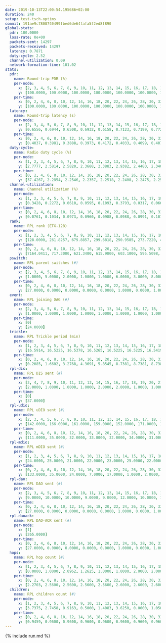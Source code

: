 ```yaml
---
date: 2019-10-13T22:00:54.195686+02:00
duration: 240
setup: test-tsch-optims
commit: 191ae9c7808740499fbed6de64fafa5f2ed8f890
global-stats:
  pdr: 100.0000
  loss-rate: 0e+00
  packets-sent: 14297
  packets-received: 14297
  latency: 0.7871
  duty-cycle: 2.52
  channel-utilization: 0.09
  network-formation-time: 101.02
stats:
  pdr:
    name: Round-trip PDR (%)
    per-node:
      x: [2, 3, 4, 5, 6, 7, 8, 9, 10, 11, 12, 13, 14, 15, 16, 17, 18, 19, 20, 21, 22, 23, 24, 25]
      y: [100.0000, 100.0000, 100.0000, 100.0000, 100.0000, 100.0000, 100.0000, 100.0000, 100.0000, 100.0000, 100.0000, 100.0000, 100.0000, 100.0000, 100.0000, 100.0000, 100.0000, 100.0000, 100.0000, 100.0000, 100.0000, 100.0000, 100.0000, 100.0000]
    per-time:
      x: [0, 2, 4, 6, 8, 10, 12, 14, 16, 18, 20, 22, 24, 26, 28, 30, 32, 34, 36, 38, 40, 42, 44, 46, 48, 50, 52, 54, 56, 58, 60, 62, 64, 66, 68, 70, 72, 74, 76, 78, 80, 82, 84, 86, 88, 90, 92, 94, 96, 98, 100, 102, 104, 106, 108, 110, 112, 114, 116, 118, 120, 122, 124, 126, 128, 130, 132, 134, 136, 138, 140, 142, 144, 146, 148, 150, 152, 154, 156, 158, 160, 162, 164, 166, 168, 170, 172, 174, 176, 178, 180, 182, 184, 186, 188, 190, 192, 194, 196, 198, 200, 202, 204, 206, 208, 210, 212, 214, 216, 218, 220, 222, 224, 226, 228, 230, 232, 234, 236, 238]
      y: [100.0000, 100.0000, 100.0000, 100.0000, 100.0000, 100.0000, 100.0000, 100.0000, 100.0000, 100.0000, 100.0000, 100.0000, 100.0000, 100.0000, 100.0000, 100.0000, 100.0000, 100.0000, 100.0000, 100.0000, 100.0000, 100.0000, 100.0000, 100.0000, 100.0000, 100.0000, 100.0000, 100.0000, 100.0000, 100.0000, 100.0000, 100.0000, 100.0000, 100.0000, 100.0000, 100.0000, 100.0000, 100.0000, 100.0000, 100.0000, 100.0000, 100.0000, 100.0000, 100.0000, 100.0000, 100.0000, 100.0000, 100.0000, 100.0000, 100.0000, 100.0000, 100.0000, 100.0000, 100.0000, 100.0000, 100.0000, 100.0000, 100.0000, 100.0000, 100.0000, 100.0000, 100.0000, 100.0000, 100.0000, 100.0000, 100.0000, 100.0000, 100.0000, 100.0000, 100.0000, 100.0000, 100.0000, 100.0000, 100.0000, 100.0000, 100.0000, 100.0000, 100.0000, 100.0000, 100.0000, 100.0000, 100.0000, 100.0000, 100.0000, 100.0000, 100.0000, 100.0000, 100.0000, 100.0000, 100.0000, 100.0000, 100.0000, 100.0000, 100.0000, 100.0000, 100.0000, 100.0000, 100.0000, 100.0000, 100.0000, 100.0000, 100.0000, 100.0000, 100.0000, 100.0000, 100.0000, 100.0000, 100.0000, 100.0000, 100.0000, 100.0000, 100.0000, 100.0000, 100.0000, 100.0000, 100.0000, 100.0000, 100.0000, 100.0000, 100.0000]
  latency:
    name: Round-trip latency (s)
    per-node:
      x: [2, 3, 4, 5, 6, 7, 8, 9, 10, 11, 12, 13, 14, 15, 16, 17, 18, 19, 20, 21, 22, 23, 24, 25]
      y: [0.6556, 0.6944, 0.6508, 0.6932, 0.6158, 0.7123, 0.7199, 0.7728, 0.7540, 0.7546, 0.7020, 0.7405, 0.8109, 0.8546, 0.7484, 0.7971, 0.8983, 0.7955, 0.8694, 0.8622, 0.8066, 0.9594, 1.0244, 0.9810]
    per-time:
      x: [0, 2, 4, 6, 8, 10, 12, 14, 16, 18, 20, 22, 24, 26, 28, 30, 32, 34, 36, 38, 40, 42, 44, 46, 48, 50, 52, 54, 56, 58, 60, 62, 64, 66, 68, 70, 72, 74, 76, 78, 80, 82, 84, 86, 88, 90, 92, 94, 96, 98, 100, 102, 104, 106, 108, 110, 112, 114, 116, 118, 120, 122, 124, 126, 128, 130, 132, 134, 136, 138, 140, 142, 144, 146, 148, 150, 152, 154, 156, 158, 160, 162, 164, 166, 168, 170, 172, 174, 176, 178, 180, 182, 184, 186, 188, 190, 192, 194, 196, 198, 200, 202, 204, 206, 208, 210, 212, 214, 216, 218, 220, 222, 224, 226, 228, 230, 232, 234, 236, 238]
      y: [0.4037, 0.3981, 0.3888, 0.3973, 0.4172, 0.4033, 0.4099, 0.4075, 0.3770, 0.3924, 0.3754, 0.3883, 0.3863, 0.3899, 0.4151, 0.3645, 0.3784, 0.4048, 0.3969, 0.3901, 0.3941, 0.3885, 0.3802, 0.3892, 0.4018, 0.3834, 0.3953, 0.3899, 0.4009, 0.3345, 0.3706, 0.3708, 0.3462, 0.3913, 0.3926, 0.4346, 0.4037, 0.3908, 0.4063, 0.3845, 0.3659, 0.3770, 0.3932, 0.3889, 0.3751, 0.3654, 0.3627, 0.4521, 0.4310, 0.3505, 0.3793, 0.3715, 0.3613, 0.5012, 0.4917, 0.4937, 0.3766, 0.3466, 0.4055, 0.7724, 0.8979, 0.6830, 0.5261, 0.4743, 0.4167, 0.9242, 1.3196, 1.1791, 0.8211, 0.5846, 0.5704, 0.9415, 1.3222, 1.3108, 1.2989, 1.0388, 0.8040, 0.9267, 1.3025, 1.3053, 1.3104, 1.3340, 1.2717, 1.1837, 1.3093, 1.3091, 1.3031, 1.3034, 1.3352, 1.3332, 1.3269, 1.2987, 1.3055, 1.3067, 1.3063, 1.3156, 1.2833, 1.2814, 1.2852, 1.3242, 1.3012, 1.2979, 1.3153, 1.2843, 1.3175, 1.3067, 1.3066, 1.3254, 1.3014, 1.3249, 1.3288, 1.3278, 1.3095, 1.3190, 1.3135, 1.3169, 1.3284, 1.3071, 1.3021, 1.2457]
  duty-cycle:
    name: Radio duty cycle (%)
    per-node:
      x: [1, 2, 3, 4, 5, 6, 7, 8, 9, 10, 11, 12, 13, 14, 15, 16, 17, 18, 19, 20, 21, 22, 23, 24, 25]
      y: [2.7777, 2.5814, 2.5820, 2.3688, 2.3883, 2.9382, 2.4480, 2.3408, 2.3339, 2.2852, 2.4747, 2.4264, 2.5695, 2.4912, 2.3647, 2.7714, 2.5077, 2.5391, 2.4949, 2.5344, 2.5405, 2.5189, 2.5355, 2.5719, 2.6055]
    per-time:
      x: [0, 2, 4, 6, 8, 10, 12, 14, 16, 18, 20, 22, 24, 26, 28, 30, 32, 34, 36, 38, 40, 42, 44, 46, 48, 50, 52, 54, 56, 58, 60, 62, 64, 66, 68, 70, 72, 74, 76, 78, 80, 82, 84, 86, 88, 90, 92, 94, 96, 98, 100, 102, 104, 106, 108, 110, 112, 114, 116, 118, 120, 122, 124, 126, 128, 130, 132, 134, 136, 138, 140, 142, 144, 146, 148, 150, 152, 154, 156, 158, 160, 162, 164, 166, 168, 170, 172, 174, 176, 178, 180, 182, 184, 186, 188, 190, 192, 194, 196, 198, 200, 202, 204, 206, 208, 210, 212, 214, 216, 218, 220, 222, 224, 226, 228, 230, 232, 234, 236, 238]
      y: [37.4267, 2.2854, 2.2546, 2.2357, 2.2518, 2.2408, 2.2475, 2.2561, 2.2479, 2.2267, 2.2285, 2.2162, 2.2359, 2.2300, 2.2765, 2.2587, 2.2189, 2.2400, 2.2284, 2.2432, 2.2414, 2.2259, 2.2444, 2.2289, 2.2335, 2.2507, 2.2233, 2.2525, 2.2461, 2.2500, 2.2058, 2.2226, 2.2170, 2.2275, 2.2410, 2.2169, 2.2194, 2.2061, 2.2290, 2.2298, 2.2296, 2.2229, 2.2349, 2.2274, 2.2156, 2.2384, 2.2034, 2.2254, 2.2187, 2.2359, 2.2199, 2.2149, 2.2135, 2.2185, 2.2169, 2.2157, 2.2297, 2.2386, 2.2065, 2.2466, 2.2225, 2.2152, 2.2104, 2.2056, 2.2012, 2.2167, 2.2210, 2.2297, 2.2361, 2.2304, 2.2215, 2.2290, 2.2245, 2.2431, 2.2130, 2.2228, 2.2256, 2.2150, 2.2231, 2.2152, 2.2109, 2.2235, 2.2175, 2.2055, 2.2265, 2.2317, 2.2268, 2.2290, 2.2070, 2.2356, 2.2295, 2.2343, 2.2136, 2.2062, 2.2054, 2.2261, 2.2271, 2.1922, 2.1936, 2.2080, 2.2391, 2.2170, 2.2146, 2.2225, 2.2126, 2.2218, 2.2177, 2.2173, 2.2271, 2.2132, 2.2213, 2.2341, 2.2114, 2.2101, 2.2313, 2.2244, 2.2291, 2.2376, 2.2252, 2.2207]
  channel-utilization:
    name: Channel utilization (%)
    per-node:
      x: [1, 2, 3, 4, 5, 6, 7, 8, 9, 10, 11, 12, 13, 14, 15, 16, 17, 18, 19, 20, 21, 22, 23, 24, 25]
      y: [0.3428, 0.2272, 0.0610, 0.0595, 0.1093, 0.3793, 0.0317, 0.0667, 0.0339, 0.0431, 0.0390, 0.0708, 0.1264, 0.0335, 0.0350, 0.2447, 0.0386, 0.0611, 0.0371, 0.0632, 0.0515, 0.0614, 0.0344, 0.0317, 0.0321]
    per-time:
      x: [0, 2, 4, 6, 8, 10, 12, 14, 16, 18, 20, 22, 24, 26, 28, 30, 32, 34, 36, 38, 40, 42, 44, 46, 48, 50, 52, 54, 56, 58, 60, 62, 64, 66, 68, 70, 72, 74, 76, 78, 80, 82, 84, 86, 88, 90, 92, 94, 96, 98, 100, 102, 104, 106, 108, 110, 112, 114, 116, 118, 120, 122, 124, 126, 128, 130, 132, 134, 136, 138, 140, 142, 144, 146, 148, 150, 152, 154, 156, 158, 160, 162, 164, 166, 168, 170, 172, 174, 176, 178, 180, 182, 184, 186, 188, 190, 192, 194, 196, 198, 200, 202, 204, 206, 208, 210, 212, 214, 216, 218, 220, 222, 224, 226, 228, 230, 232, 234, 236, 238]
      y: [0.0761, 0.1034, 0.0973, 0.0960, 0.0988, 0.0988, 0.0991, 0.1015, 0.0985, 0.0933, 0.0951, 0.0889, 0.0970, 0.0942, 0.1083, 0.1026, 0.0904, 0.0971, 0.0939, 0.0973, 0.0979, 0.0925, 0.0981, 0.0924, 0.0953, 0.0984, 0.0914, 0.1013, 0.1020, 0.1007, 0.0885, 0.0918, 0.0908, 0.0948, 0.1059, 0.0946, 0.0997, 0.0922, 0.1020, 0.1036, 0.0962, 0.0936, 0.0994, 0.0940, 0.0909, 0.0990, 0.0890, 0.0954, 0.0930, 0.0967, 0.0904, 0.0897, 0.0921, 0.0899, 0.0911, 0.0907, 0.0951, 0.0956, 0.0856, 0.0964, 0.0902, 0.0880, 0.0879, 0.0872, 0.0847, 0.0907, 0.0893, 0.0914, 0.0942, 0.0929, 0.0879, 0.0955, 0.0934, 0.0946, 0.0874, 0.0891, 0.0903, 0.0868, 0.0881, 0.0876, 0.0882, 0.0918, 0.0881, 0.0849, 0.0912, 0.0918, 0.0897, 0.0915, 0.0864, 0.0944, 0.0930, 0.0939, 0.0872, 0.0844, 0.0876, 0.0920, 0.0912, 0.0821, 0.0822, 0.0915, 0.0917, 0.0883, 0.0872, 0.0893, 0.0892, 0.0922, 0.0881, 0.0908, 0.0917, 0.0926, 0.0890, 0.0913, 0.0868, 0.0885, 0.0941, 0.0918, 0.0915, 0.0947, 0.0898, 0.0862]
  rank:
    name: RPL rank (ETX-128)
    per-node:
      x: [1, 2, 3, 4, 5, 6, 7, 8, 9, 10, 11, 12, 13, 14, 15, 16, 17, 18, 19, 20, 21, 22, 23, 24, 25]
      y: [128.0000, 261.8257, 679.8857, 299.6818, 290.9585, 273.7220, 429.3862, 469.7449, 598.1008, 491.0369, 789.3951, 435.3566, 502.6722, 887.2713, 605.2367, 536.2675, 886.2510, 952.5388, 922.7952, 733.8080, 740.1446, 979.8934, 836.6546, 849.1235, 901.8502]
    per-time:
      x: [0, 2, 4, 6, 8, 10, 12, 14, 16, 18, 20, 22, 24, 26, 28, 30, 32, 34, 36, 38, 40, 42, 44, 46, 48, 50, 52, 54, 56, 58, 60, 62, 64, 66, 68, 70, 72, 74, 76, 78, 80, 82, 84, 86, 88, 90, 92, 94, 96, 98, 100, 102, 104, 106, 108, 110, 112, 114, 116, 118, 120, 122, 124, 126, 128, 130, 132, 134, 136, 138, 140, 142, 144, 146, 148, 150, 152, 154, 156, 158, 160, 162, 164, 166, 168, 170, 172, 174, 176, 178, 180, 182, 184, 186, 188, 190, 192, 194, 196, 198, 200, 202, 204, 206, 208, 210, 212, 214, 216, 218, 220, 222, 224, 226, 228, 230, 232, 234, 236, 238]
      y: [7164.0411, 717.3000, 621.3400, 615.9800, 603.1000, 595.5098, 578.7600, 586.2157, 600.7200, 598.8200, 602.2200, 602.6800, 590.1346, 594.1765, 603.5294, 616.7800, 598.7200, 608.7400, 600.8200, 598.8039, 594.3077, 581.1000, 572.3585, 568.8600, 563.9800, 591.7600, 583.5200, 584.5686, 585.7736, 597.7255, 598.1923, 597.9804, 609.6000, 618.5185, 580.5686, 574.9800, 569.3000, 566.3462, 557.7736, 565.9804, 566.6400, 569.7736, 549.9600, 555.5400, 545.0000, 538.4314, 540.9216, 539.7200, 531.7925, 531.7200, 514.3000, 521.6000, 521.1000, 521.0800, 530.2115, 513.7400, 508.6038, 500.9400, 502.3200, 516.5294, 507.9608, 508.9000, 509.9804, 505.0385, 500.0588, 517.0755, 512.3600, 510.2200, 528.5200, 537.7600, 535.5769, 525.2353, 522.8824, 522.6296, 504.6400, 512.3800, 506.4510, 500.6400, 494.2600, 495.2400, 501.9615, 503.8235, 496.7200, 504.8431, 498.4800, 501.1373, 502.0400, 496.4200, 497.0980, 516.0588, 507.6667, 499.6800, 501.1200, 499.7600, 496.0980, 499.5098, 512.7400, 505.4510, 499.0600, 490.3600, 501.6078, 504.5400, 517.4200, 533.9800, 521.4706, 517.3462, 526.7800, 530.5294, 526.1923, 521.5600, 533.5294, 523.8400, 529.3600, 522.8800, 523.5185, 517.4902, 520.2642, 525.9412, 537.1923, 503.1600]
  pswitch:
    name: RPL parent switches (#)
    per-node:
      x: [2, 3, 4, 5, 6, 7, 8, 9, 10, 11, 12, 13, 14, 15, 16, 17, 18, 19, 20, 21, 22, 23, 24, 25]
      y: [1.0000, 5.0000, 2.0000, 1.0000, 1.0000, 6.0000, 3.0000, 8.0000, 4.0000, 3.0000, 4.0000, 1.0000, 7.0000, 5.0000, 3.0000, 7.0000, 5.0000, 9.0000, 10.0000, 3.0000, 4.0000, 10.0000, 12.0000, 8.0000]
    per-time:
      x: [0, 2, 4, 6, 8, 10, 12, 14, 16, 18, 20, 22, 24, 26, 28, 30, 32, 34, 36, 38, 40, 42, 44, 46, 48, 50, 52, 54, 56, 58, 60, 62, 64, 66, 68, 70, 72, 74, 76, 78, 80, 82, 84, 86, 88, 90, 92, 94, 96, 98, 100, 102, 104, 106, 108, 110, 112, 114, 116, 118, 120, 122, 124, 126, 128, 130, 132, 134, 136, 138, 140, 142, 144, 146, 148, 150, 152, 154, 156, 158, 160, 162, 164, 166, 168, 170, 172, 174, 176, 178, 180, 182, 184, 186, 188, 190, 192, 194, 196, 198, 200, 202, 204, 206, 208, 210, 212, 214, 216, 218, 220, 222, 224, 226, 228, 230, 232, 234, 236, 238]
      y: [27.0000, 0.0000, 0.0000, 0.0000, 0.0000, 1.0000, 0.0000, 1.0000, 0.0000, 0.0000, 0.0000, 0.0000, 2.0000, 1.0000, 1.0000, 0.0000, 0.0000, 0.0000, 0.0000, 1.0000, 2.0000, 0.0000, 3.0000, 0.0000, 0.0000, 0.0000, 0.0000, 1.0000, 3.0000, 1.0000, 2.0000, 1.0000, 0.0000, 4.0000, 1.0000, 0.0000, 0.0000, 2.0000, 3.0000, 1.0000, 0.0000, 3.0000, 0.0000, 0.0000, 3.0000, 1.0000, 1.0000, 0.0000, 3.0000, 0.0000, 0.0000, 0.0000, 0.0000, 0.0000, 2.0000, 0.0000, 3.0000, 0.0000, 0.0000, 1.0000, 1.0000, 0.0000, 1.0000, 2.0000, 1.0000, 3.0000, 0.0000, 0.0000, 0.0000, 0.0000, 2.0000, 1.0000, 1.0000, 4.0000, 0.0000, 0.0000, 1.0000, 0.0000, 0.0000, 0.0000, 2.0000, 1.0000, 0.0000, 1.0000, 0.0000, 1.0000, 0.0000, 0.0000, 1.0000, 1.0000, 1.0000, 0.0000, 0.0000, 0.0000, 1.0000, 1.0000, 0.0000, 1.0000, 0.0000, 0.0000, 1.0000, 0.0000, 0.0000, 0.0000, 1.0000, 2.0000, 0.0000, 1.0000, 2.0000, 0.0000, 1.0000, 0.0000, 0.0000, 0.0000, 4.0000, 1.0000, 3.0000, 1.0000, 2.0000, 0.0000]
  event:
    name: RPL joining DAG (#)
    per-node:
      x: [2, 3, 4, 5, 6, 7, 8, 9, 10, 11, 12, 13, 14, 15, 16, 17, 18, 19, 20, 21, 22, 23, 24, 25]
      y: [1.0000, 1.0000, 1.0000, 1.0000, 1.0000, 1.0000, 1.0000, 1.0000, 1.0000, 1.0000, 1.0000, 1.0000, 1.0000, 1.0000, 1.0000, 1.0000, 1.0000, 1.0000, 1.0000, 1.0000, 1.0000, 1.0000, 1.0000, 1.0000]
    per-time:
      x: [0]
      y: [24.0000]
  trickle:
    name: RPL Trickle period (min)
    per-node:
      x: [1, 2, 3, 4, 5, 6, 7, 8, 9, 10, 11, 12, 13, 14, 15, 16, 17, 18, 19, 20, 21, 22, 23, 24, 25]
      y: [16.5914, 16.5225, 16.5378, 16.5265, 16.5225, 16.5225, 16.5419, 16.4587, 16.5142, 16.5412, 16.5301, 16.5368, 16.5225, 16.4749, 16.4670, 16.5306, 16.5454, 16.5200, 16.5353, 16.5041, 16.5803, 16.5161, 16.6044, 16.5766, 16.5620]
    per-time:
      x: [0, 2, 4, 6, 8, 10, 12, 14, 16, 18, 20, 22, 24, 26, 28, 30, 32, 34, 36, 38, 40, 42, 44, 46, 48, 50, 52, 54, 56, 58, 60, 62, 64, 66, 68, 70, 72, 74, 76, 78, 80, 82, 84, 86, 88, 90, 92, 94, 96, 98, 100, 102, 104, 106, 108, 110, 112, 114, 116, 118, 120, 122, 124, 126, 128, 130, 132, 134, 136, 138, 140, 142, 144, 146, 148, 150, 152, 154, 156, 158, 160, 162, 164, 166, 168, 170, 172, 174, 176, 178, 180, 182, 184, 186, 188, 190, 192, 194, 196, 198, 200, 202, 204, 206, 208, 210, 212, 214, 216, 218, 220, 222, 224, 226, 228, 230, 232, 234, 236, 238]
      y: [0.2085, 1.6602, 3.2768, 4.3691, 5.8545, 8.7381, 8.7381, 8.7381, 8.7381, 17.1267, 17.4763, 17.4763, 17.4763, 17.4763, 17.4763, 17.4763, 17.4763, 17.4763, 17.4763, 17.4763, 17.4763, 17.4763, 17.4763, 17.4763, 17.4763, 17.4763, 17.4763, 17.4763, 17.4763, 17.4763, 17.4763, 17.4763, 17.4763, 17.4763, 17.4763, 17.4763, 17.4763, 17.4763, 17.4763, 17.4763, 17.4763, 17.4763, 17.4763, 17.4763, 17.4763, 17.4763, 17.4763, 17.4763, 17.4763, 17.4763, 17.4763, 17.4763, 17.4763, 17.4763, 17.4763, 17.4763, 17.4763, 17.4763, 17.4763, 17.4763, 17.4763, 17.4763, 17.4763, 17.4763, 17.4763, 17.4763, 17.4763, 17.4763, 17.4763, 17.4763, 17.4763, 17.4763, 17.4763, 17.4763, 17.4763, 17.4763, 17.4763, 17.4763, 17.4763, 17.4763, 17.4763, 17.4763, 17.4763, 17.4763, 17.4763, 17.4763, 17.4763, 17.4763, 17.4763, 17.4763, 17.4763, 17.4763, 17.4763, 17.4763, 17.4763, 17.4763, 17.4763, 17.4763, 17.4763, 17.4763, 17.4763, 17.4763, 17.4763, 17.4763, 17.4763, 17.4763, 17.4763, 17.4763, 17.4763, 17.4763, 17.4763, 17.4763, 17.4763, 17.4763, 17.4763, 17.4763, 17.4763, 17.4763, 17.4763, 17.4763]
  rpl-dis:
    name: RPL DIS sent (#)
    per-node:
      x: [3, 4, 7, 8, 9, 10, 11, 12, 13, 14, 15, 16, 17, 18, 19, 20, 21, 22, 23, 24, 25]
      y: [2.0000, 1.0000, 1.0000, 1.0000, 2.0000, 2.0000, 1.0000, 1.0000, 1.0000, 3.0000, 1.0000, 1.0000, 2.0000, 2.0000, 2.0000, 2.0000, 2.0000, 2.0000, 4.0000, 2.0000, 2.0000]
    per-time:
      x: [0]
      y: [37.0000]
  rpl-udio:
    name: RPL uDIO sent (#)
    per-node:
      x: [2, 3, 4, 5, 6, 7, 8, 9, 10, 11, 12, 13, 14, 15, 16, 17, 18, 19, 20, 21, 22, 23, 24, 25]
      y: [142.0000, 166.0000, 161.0000, 159.0000, 152.0000, 171.0000, 163.0000, 165.0000, 161.0000, 168.0000, 163.0000, 184.0000, 170.0000, 173.0000, 165.0000, 167.0000, 163.0000, 170.0000, 167.0000, 167.0000, 158.0000, 171.0000, 174.0000, 169.0000]
    per-time:
      x: [0, 2, 4, 6, 8, 10, 12, 14, 16, 18, 20, 22, 24, 26, 28, 30, 32, 34, 36, 38, 40, 42, 44, 46, 48, 50, 52, 54, 56, 58, 60, 62, 64, 66, 68, 70, 72, 74, 76, 78, 80, 82, 84, 86, 88, 90, 92, 94, 96, 98, 100, 102, 104, 106, 108, 110, 112, 114, 116, 118, 120, 122, 124, 126, 128, 130, 132, 134, 136, 138, 140, 142, 144, 146, 148, 150, 152, 154, 156, 158, 160, 162, 164, 166, 168, 170, 172, 174, 176, 178, 180, 182, 184, 186, 188, 190, 192, 194, 196, 198, 200, 202, 204, 206, 208, 210, 212, 214, 216, 218, 220, 222, 224, 226, 228, 230, 232, 234, 236, 238, 240]
      y: [111.0000, 35.0000, 32.0000, 33.0000, 32.0000, 34.0000, 31.0000, 38.0000, 32.0000, 38.0000, 32.0000, 33.0000, 38.0000, 33.0000, 36.0000, 30.0000, 34.0000, 39.0000, 23.0000, 31.0000, 35.0000, 30.0000, 33.0000, 32.0000, 31.0000, 34.0000, 29.0000, 29.0000, 39.0000, 28.0000, 36.0000, 35.0000, 30.0000, 33.0000, 28.0000, 34.0000, 32.0000, 35.0000, 36.0000, 39.0000, 33.0000, 36.0000, 28.0000, 32.0000, 33.0000, 32.0000, 36.0000, 35.0000, 37.0000, 27.0000, 33.0000, 31.0000, 33.0000, 35.0000, 31.0000, 32.0000, 29.0000, 28.0000, 29.0000, 32.0000, 40.0000, 34.0000, 29.0000, 34.0000, 32.0000, 31.0000, 28.0000, 29.0000, 40.0000, 32.0000, 34.0000, 35.0000, 31.0000, 34.0000, 26.0000, 33.0000, 36.0000, 30.0000, 37.0000, 35.0000, 25.0000, 31.0000, 34.0000, 29.0000, 31.0000, 36.0000, 34.0000, 30.0000, 30.0000, 32.0000, 36.0000, 33.0000, 33.0000, 31.0000, 28.0000, 30.0000, 31.0000, 32.0000, 30.0000, 34.0000, 33.0000, 32.0000, 35.0000, 28.0000, 29.0000, 33.0000, 33.0000, 30.0000, 34.0000, 33.0000, 34.0000, 26.0000, 30.0000, 36.0000, 35.0000, 31.0000, 34.0000, 30.0000, 27.0000, 31.0000, 0.0000]
  rpl-mdio:
    name: RPL mDIO sent (#)
    per-node:
      x: [1, 2, 3, 4, 5, 6, 7, 8, 9, 10, 11, 12, 13, 14, 15, 16, 17, 18, 19, 20, 21, 22, 23, 24, 25]
      y: [24.0000, 25.0000, 21.0000, 22.0000, 23.0000, 25.0000, 22.0000, 24.0000, 21.0000, 20.0000, 20.0000, 22.0000, 24.0000, 21.0000, 22.0000, 23.0000, 21.0000, 23.0000, 21.0000, 23.0000, 20.0000, 23.0000, 20.0000, 21.0000, 20.0000]
    per-time:
      x: [0, 2, 4, 6, 8, 10, 12, 14, 16, 18, 20, 22, 24, 26, 28, 30, 32, 34, 36, 38, 40, 42, 44, 46, 48, 50, 52, 54, 56, 58, 60, 62, 64, 66, 68, 70, 72, 74, 76, 78, 80, 82, 84, 86, 88, 90, 92, 94, 96, 98, 100, 102, 104, 106, 108, 110, 112, 114, 116, 118, 120, 122, 124, 126, 128, 130, 132, 134, 136, 138, 140, 142, 144, 146, 148, 150, 152, 154, 156, 158, 160, 162, 164, 166, 168, 170, 172, 174, 176, 178, 180, 182, 184, 186, 188, 190, 192, 194, 196, 198, 200, 202, 204, 206, 208, 210, 212, 214, 216, 218, 220, 222, 224, 226, 228, 230, 232, 234, 236, 238]
      y: [133.0000, 35.0000, 24.0000, 7.0000, 17.0000, 1.0000, 2.0000, 8.0000, 11.0000, 4.0000, 0.0000, 0.0000, 0.0000, 4.0000, 8.0000, 2.0000, 6.0000, 5.0000, 0.0000, 0.0000, 0.0000, 0.0000, 5.0000, 6.0000, 5.0000, 4.0000, 5.0000, 0.0000, 0.0000, 0.0000, 0.0000, 4.0000, 3.0000, 9.0000, 7.0000, 2.0000, 0.0000, 0.0000, 0.0000, 3.0000, 3.0000, 6.0000, 5.0000, 8.0000, 0.0000, 0.0000, 0.0000, 0.0000, 2.0000, 6.0000, 9.0000, 4.0000, 4.0000, 0.0000, 0.0000, 0.0000, 0.0000, 4.0000, 4.0000, 7.0000, 9.0000, 1.0000, 0.0000, 0.0000, 0.0000, 0.0000, 6.0000, 5.0000, 6.0000, 7.0000, 1.0000, 0.0000, 0.0000, 0.0000, 1.0000, 2.0000, 7.0000, 9.0000, 6.0000, 0.0000, 0.0000, 0.0000, 0.0000, 5.0000, 7.0000, 5.0000, 7.0000, 1.0000, 0.0000, 0.0000, 0.0000, 0.0000, 9.0000, 1.0000, 4.0000, 8.0000, 3.0000, 0.0000, 0.0000, 0.0000, 0.0000, 8.0000, 7.0000, 5.0000, 4.0000, 1.0000, 0.0000, 0.0000, 0.0000, 2.0000, 5.0000, 10.0000, 4.0000, 4.0000, 0.0000, 0.0000, 0.0000, 0.0000, 3.0000, 6.0000]
  rpl-dao:
    name: RPL DAO sent (#)
    per-node:
      x: [2, 3, 4, 5, 6, 7, 8, 9, 10, 11, 12, 13, 14, 15, 16, 17, 18, 19, 20, 21, 22, 23, 24, 25]
      y: [9.0000, 10.0000, 10.0000, 9.0000, 9.0000, 12.0000, 10.0000, 12.0000, 11.0000, 10.0000, 11.0000, 9.0000, 12.0000, 11.0000, 10.0000, 12.0000, 11.0000, 13.0000, 15.0000, 9.0000, 11.0000, 13.0000, 14.0000, 12.0000]
    per-time:
      x: [0, 2, 4, 6, 8, 10, 12, 14, 16, 18, 20, 22, 24, 26, 28, 30, 32, 34, 36, 38, 40, 42, 44, 46, 48, 50, 52, 54, 56, 58, 60, 62, 64, 66, 68, 70, 72, 74, 76, 78, 80, 82, 84, 86, 88, 90, 92, 94, 96, 98, 100, 102, 104, 106, 108, 110, 112, 114, 116, 118, 120, 122, 124, 126, 128, 130, 132, 134, 136, 138, 140, 142, 144, 146, 148, 150, 152, 154, 156, 158, 160, 162, 164, 166, 168, 170, 172, 174, 176, 178, 180, 182, 184, 186, 188, 190, 192, 194, 196, 198, 200, 202, 204, 206, 208, 210, 212, 214, 216, 218, 220, 222, 224, 226, 228, 230, 232, 234, 236, 238]
      y: [27.0000, 0.0000, 0.0000, 0.0000, 0.0000, 1.0000, 0.0000, 1.0000, 0.0000, 0.0000, 0.0000, 0.0000, 2.0000, 1.0000, 19.0000, 0.0000, 0.0000, 0.0000, 0.0000, 2.0000, 2.0000, 0.0000, 3.0000, 0.0000, 0.0000, 0.0000, 1.0000, 2.0000, 15.0000, 4.0000, 2.0000, 1.0000, 0.0000, 5.0000, 2.0000, 0.0000, 0.0000, 2.0000, 3.0000, 1.0000, 1.0000, 2.0000, 7.0000, 5.0000, 3.0000, 2.0000, 1.0000, 0.0000, 4.0000, 0.0000, 0.0000, 0.0000, 0.0000, 1.0000, 4.0000, 0.0000, 9.0000, 4.0000, 2.0000, 3.0000, 1.0000, 0.0000, 3.0000, 2.0000, 1.0000, 3.0000, 0.0000, 1.0000, 1.0000, 0.0000, 7.0000, 6.0000, 1.0000, 5.0000, 2.0000, 0.0000, 2.0000, 1.0000, 1.0000, 0.0000, 3.0000, 2.0000, 1.0000, 1.0000, 2.0000, 4.0000, 4.0000, 2.0000, 2.0000, 2.0000, 2.0000, 1.0000, 1.0000, 0.0000, 3.0000, 3.0000, 1.0000, 2.0000, 1.0000, 4.0000, 5.0000, 0.0000, 1.0000, 0.0000, 3.0000, 3.0000, 0.0000, 1.0000, 3.0000, 3.0000, 2.0000, 1.0000, 0.0000, 3.0000, 7.0000, 3.0000, 4.0000, 1.0000, 1.0000, 2.0000]
  rpl-daoack:
    name: RPL DAO-ACK sent (#)
    per-node:
      x: [1]
      y: [265.0000]
    per-time:
      x: [0, 2, 4, 6, 8, 10, 12, 14, 16, 18, 20, 22, 24, 26, 28, 30, 32, 34, 36, 38, 40, 42, 44, 46, 48, 50, 52, 54, 56, 58, 60, 62, 64, 66, 68, 70, 72, 74, 76, 78, 80, 82, 84, 86, 88, 90, 92, 94, 96, 98, 100, 102, 104, 106, 108, 110, 112, 114, 116, 118, 120, 122, 124, 126, 128, 130, 132, 134, 136, 138, 140, 142, 144, 146, 148, 150, 152, 154, 156, 158, 160, 162, 164, 166, 168, 170, 172, 174, 176, 178, 180, 182, 184, 186, 188, 190, 192, 194, 196, 198, 200, 202, 204, 206, 208, 210, 212, 214, 216, 218, 220, 222, 224, 226, 228, 230, 232, 234, 236, 238]
      y: [27.0000, 0.0000, 0.0000, 0.0000, 0.0000, 1.0000, 0.0000, 1.0000, 0.0000, 0.0000, 0.0000, 0.0000, 2.0000, 1.0000, 19.0000, 0.0000, 0.0000, 0.0000, 0.0000, 2.0000, 2.0000, 0.0000, 3.0000, 0.0000, 0.0000, 0.0000, 1.0000, 2.0000, 15.0000, 4.0000, 2.0000, 1.0000, 0.0000, 5.0000, 2.0000, 0.0000, 0.0000, 2.0000, 3.0000, 1.0000, 1.0000, 2.0000, 7.0000, 5.0000, 3.0000, 2.0000, 1.0000, 0.0000, 4.0000, 0.0000, 0.0000, 0.0000, 0.0000, 1.0000, 4.0000, 0.0000, 9.0000, 4.0000, 2.0000, 3.0000, 1.0000, 0.0000, 3.0000, 2.0000, 1.0000, 3.0000, 0.0000, 1.0000, 1.0000, 0.0000, 7.0000, 6.0000, 1.0000, 5.0000, 2.0000, 0.0000, 2.0000, 1.0000, 1.0000, 0.0000, 3.0000, 2.0000, 1.0000, 1.0000, 2.0000, 4.0000, 4.0000, 2.0000, 2.0000, 2.0000, 2.0000, 1.0000, 1.0000, 0.0000, 3.0000, 3.0000, 1.0000, 2.0000, 1.0000, 4.0000, 5.0000, 0.0000, 1.0000, 0.0000, 3.0000, 3.0000, 0.0000, 1.0000, 3.0000, 3.0000, 2.0000, 1.0000, 0.0000, 3.0000, 7.0000, 3.0000, 4.0000, 1.0000, 1.0000, 2.0000]
  hops:
    name: RPL hop count (#)
    per-node:
      x: [1, 2, 3, 4, 5, 6, 7, 8, 9, 10, 11, 12, 13, 14, 15, 16, 17, 18, 19, 20, 21, 22, 23, 24, 25]
      y: [0.0000, 1.0000, 2.0962, 1.2625, 1.0000, 1.0000, 2.0000, 2.0000, 2.7500, 2.0000, 2.2385, 2.0000, 2.0000, 3.0000, 3.1046, 2.0542, 3.0000, 3.1799, 3.0042, 3.3682, 3.2887, 3.1381, 4.0544, 4.1088, 4.1590]
    per-time:
      x: [0, 2, 4, 6, 8, 10, 12, 14, 16, 18, 20, 22, 24, 26, 28, 30, 32, 34, 36, 38, 40, 42, 44, 46, 48, 50, 52, 54, 56, 58, 60, 62, 64, 66, 68, 70, 72, 74, 76, 78, 80, 82, 84, 86, 88, 90, 92, 94, 96, 98, 100, 102, 104, 106, 108, 110, 112, 114, 116, 118, 120, 122, 124, 126, 128, 130, 132, 134, 136, 138, 140, 142, 144, 146, 148, 150, 152, 154, 156, 158, 160, 162, 164, 166, 168, 170, 172, 174, 176, 178, 180, 182, 184, 186, 188, 190, 192, 194, 196, 198, 200, 202, 204, 206, 208, 210, 212, 214, 216, 218, 220, 222, 224, 226, 228, 230, 232, 234, 236, 238]
      y: [2.2703, 2.5600, 2.5600, 2.5600, 2.5600, 2.6000, 2.6000, 2.6000, 2.6000, 2.6000, 2.6000, 2.6000, 2.5600, 2.5200, 2.5200, 2.5200, 2.5200, 2.5200, 2.5200, 2.5200, 2.4800, 2.4800, 2.4800, 2.4800, 2.4800, 2.4800, 2.4800, 2.4800, 2.4600, 2.4000, 2.4400, 2.4600, 2.4400, 2.6200, 2.6000, 2.6000, 2.6000, 2.6000, 2.7800, 2.8000, 2.5200, 2.5000, 2.4800, 2.4800, 2.4600, 2.5200, 2.5200, 2.5200, 2.4200, 2.4000, 2.4000, 2.4000, 2.4000, 2.4000, 2.4000, 2.4000, 2.4000, 2.4000, 2.4000, 2.4000, 2.4000, 2.4000, 2.3800, 2.3600, 2.3600, 2.3800, 2.4000, 2.4000, 2.4000, 2.4000, 2.3800, 2.3600, 2.3600, 2.3600, 2.3600, 2.3600, 2.3600, 2.3600, 2.3600, 2.3600, 2.3600, 2.3200, 2.3200, 2.3200, 2.3200, 2.3200, 2.3200, 2.3200, 2.3200, 2.3200, 2.3200, 2.3200, 2.3200, 2.3200, 2.3200, 2.3200, 2.3200, 2.3200, 2.3200, 2.3200, 2.3200, 2.3200, 2.3200, 2.3200, 2.3200, 2.3200, 2.3200, 2.3200, 2.3200, 2.4000, 2.4000, 2.4400, 2.4400, 2.4400, 2.4400, 2.4200, 2.3800, 2.3600, 2.3600, 2.3600]
  children:
    name: RPL children count (#)
    per-node:
      x: [1, 2, 3, 4, 5, 6, 7, 8, 9, 10, 11, 12, 13, 14, 15, 16, 17, 18, 19, 20, 21, 22, 23, 24, 25]
      y: [3.7375, 2.7458, 0.9163, 0.5000, 1.4083, 3.6250, 0.0000, 1.0500, 0.0000, 0.2125, 0.1632, 0.8333, 1.4208, 0.1046, 0.1464, 3.4042, 0.1757, 0.9038, 0.1213, 0.9289, 0.4854, 1.0293, 0.0544, 0.0000, 0.0000]
    per-time:
      x: [0, 2, 4, 6, 8, 10, 12, 14, 16, 18, 20, 22, 24, 26, 28, 30, 32, 34, 36, 38, 40, 42, 44, 46, 48, 50, 52, 54, 56, 58, 60, 62, 64, 66, 68, 70, 72, 74, 76, 78, 80, 82, 84, 86, 88, 90, 92, 94, 96, 98, 100, 102, 104, 106, 108, 110, 112, 114, 116, 118, 120, 122, 124, 126, 128, 130, 132, 134, 136, 138, 140, 142, 144, 146, 148, 150, 152, 154, 156, 158, 160, 162, 164, 166, 168, 170, 172, 174, 176, 178, 180, 182, 184, 186, 188, 190, 192, 194, 196, 198, 200, 202, 204, 206, 208, 210, 212, 214, 216, 218, 220, 222, 224, 226, 228, 230, 232, 234, 236, 238]
      y: [0.9459, 0.9600, 0.9600, 0.9600, 0.9600, 0.9600, 0.9600, 0.9600, 0.9600, 0.9600, 0.9600, 0.9600, 0.9600, 0.9600, 0.9600, 0.9600, 0.9600, 0.9600, 0.9600, 0.9600, 0.9600, 0.9600, 0.9600, 0.9600, 0.9600, 0.9600, 0.9600, 0.9600, 0.9600, 0.9600, 0.9600, 0.9600, 0.9600, 0.9600, 0.9600, 0.9600, 0.9600, 0.9600, 0.9600, 0.9600, 0.9600, 0.9600, 0.9600, 0.9600, 0.9600, 0.9600, 0.9600, 0.9600, 0.9600, 0.9600, 0.9600, 0.9600, 0.9600, 0.9600, 0.9600, 0.9600, 0.9600, 0.9600, 0.9600, 0.9600, 0.9600, 0.9600, 0.9600, 0.9600, 0.9600, 0.9600, 0.9600, 0.9600, 0.9600, 0.9600, 0.9600, 0.9600, 0.9600, 0.9600, 0.9600, 0.9600, 0.9600, 0.9600, 0.9600, 0.9600, 0.9600, 0.9600, 0.9600, 0.9600, 0.9600, 0.9600, 0.9600, 0.9600, 0.9600, 0.9600, 0.9600, 0.9600, 0.9600, 0.9600, 0.9600, 0.9600, 0.9600, 0.9600, 0.9600, 0.9600, 0.9600, 0.9600, 0.9600, 0.9600, 0.9600, 0.9600, 0.9600, 0.9600, 0.9600, 0.9600, 0.9600, 0.9600, 0.9600, 0.9600, 0.9600, 0.9600, 0.9600, 0.9600, 0.9600, 0.9600]
---
```


{% include run.md %}
